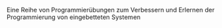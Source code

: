 Eine Reihe von Programmierübungen zum Verbessern und Erlernen der Programmierung von eingebetteten Systemen
